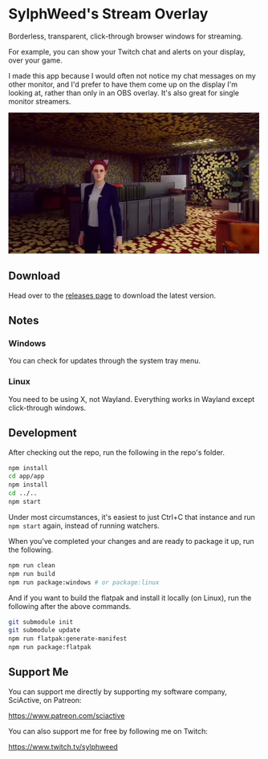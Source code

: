 # SylphWeed's Stream Overlay

Borderless, transparent, click-through browser windows for streaming.

For example, you can show your Twitch chat and alerts on your display, over your game.

I made this app because I would often not notice my chat messages on my other monitor, and I'd prefer to have them come up on the display I'm looking at, rather than only in an OBS overlay. It's also great for single monitor streamers.

<img src="app/app/static/stream-overlay-clip.webp" />

## Download

Head over to the [releases page](https://github.com/hperrin/stream-overlay/releases) to download the latest version.

## Notes

### Windows

You can check for updates through the system tray menu.

### Linux

You need to be using X, not Wayland. Everything works in Wayland except click-through windows.

## Development

After checking out the repo, run the following in the repo's folder.

```sh
npm install
cd app/app
npm install
cd ../..
npm start
```

Under most circumstances, it's easiest to just Ctrl+C that instance and run `npm start` again, instead of running watchers.

When you've completed your changes and are ready to package it up, run the following.

```sh
npm run clean
npm run build
npm run package:windows # or package:linux
```

And if you want to build the flatpak and install it locally (on Linux), run the following after the above commands.

```sh
git submodule init
git submodule update
npm run flatpak:generate-manifest
npm run package:flatpak
```

## Support Me

You can support me directly by supporting my software company, SciActive, on Patreon:

https://www.patreon.com/sciactive

You can also support me for free by following me on Twitch:

https://www.twitch.tv/sylphweed
